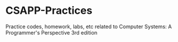 # CSAPP-Practices

Practice codes, homework, labs, etc related to Computer Systems: A Programmer's Perspective 3rd edition


